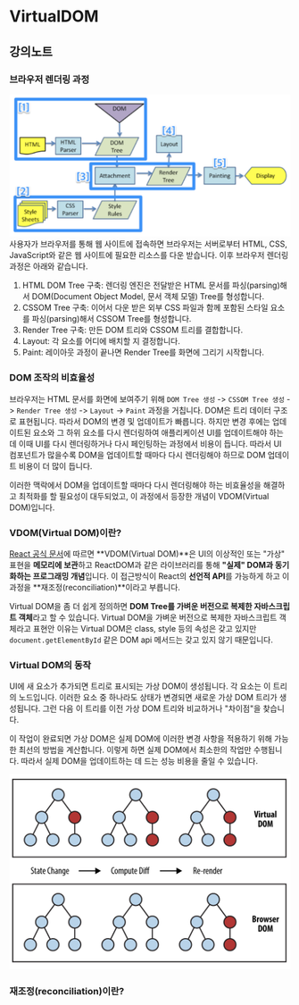 # VirtualDOM

## 강의노트

### 브라우저 렌더링 과정

![](/images/browswer-rendering.png)
사용자가 브라우저를 통해 웹 사이트에 접속하면 브라우저는 서버로부터 HTML, CSS, JavaScript와 같은 웹 사이트에 필요한 리소스를 다운 받습니다.
이후 브라우저 렌더링 과정은 아래와 같습니다.

1. HTML DOM Tree 구축: 렌더링 엔진은 전달받은 HTML 문서를 파싱(parsing)해서 DOM(Document Object Model, 문서 객체 모델) Tree를 형성합니다.
2. CSSOM Tree 구축: 이어서 다운 받은 외부 CSS 파일과 함께 포함된 스타일 요소를 파싱(parsing)해서 CSSOM Tree를 형성합니다.
3. Render Tree 구축: 만든 DOM 트리와 CSSOM 트리를 결합합니다.
4. Layout: 각 요소를 어디에 배치할 지 결정합니다.
5. Paint: 레이아웃 과정이 끝나면 Render Tree를 화면에 그리기 시작합니다.

### DOM 조작의 비효율성

브라우저는 HTML 문서를 화면에 보여주기 위해 `DOM Tree 생성` -> `CSSOM Tree 생성` -> `Render Tree 생성` -> `Layout` -> `Paint` 과정을 거칩니다.
DOM은 트리 데이터 구조로 표현됩니다. 따라서 DOM의 변경 및 업데이트가 빠릅니다.
하지만 변경 후에는 업데이트된 요소와 그 하위 요소를 다시 렌더링하여 애플리케이션 UI를 업데이트해야 하는데
이때 UI를 다시 렌더링하거나 다시 페인팅하는 과정에서 비용이 듭니다.
따라서 UI 컴포넌트가 많을수록 DOM을 업데이트할 때마다 다시 렌더링해야 하므로 DOM 업데이트 비용이 더 많이 듭니다.

이러한 맥락에서 DOM을 업데이트할 때마다 다시 렌더링해야 하는 비효율성을 해결하고 최적화를 할 필요성이 대두되었고, 이 과정에서 등장한 개념이 VDOM(Virtual DOM)입니다.

### VDOM(Virtual DOM)이란?

[React 공식 문서](https://reactjs.org/docs/faq-internals.html#what-is-the-virtual-dom)에 따르면
**VDOM(Virtual DOM)**은 UI의 이상적인 또는 "가상" 표현을 **메모리에 보관**하고 ReactDOM과 같은 라이브러리를 통해 **"실제" DOM과 동기화하는 프로그래밍 개념**입니다. 이 접근방식이 React의 **선언적 API**를 가능하게 하고
이 과정을 **재조정(reconciliation)**이라고 부릅니다.

Virtual DOM을 좀 더 쉽게 정의하면 **DOM Tree를 가벼운 버전으로 복제한 자바스크립트 객체**라고 할 수 있습니다.
Virtual DOM을 가벼운 버전으로 복제한 자바스크립트 객체라고 표현안 이유는 Virtual DOM은 class, style 등의 속성은 갖고 있지만 `document.getElementById` 같은 DOM api 메서드는 갖고 있지 않기 때문입니다.

### Virtual DOM의 동작

UI에 새 요소가 추가되면 트리로 표시되는 가상 DOM이 생성됩니다. 각 요소는 이 트리의 노드입니다. 이러한 요소 중 하나라도 상태가 변경되면 새로운 가상 DOM 트리가 생성됩니다. 그런 다음 이 트리를 이전 가상 DOM 트리와 비교하거나 "차이점"을 찾습니다.

이 작업이 완료되면 가상 DOM은 실제 DOM에 이러한 변경 사항을 적용하기 위해 가능한 최선의 방법을 계산합니다. 이렇게 하면 실제 DOM에서 최소한의 작업만 수행됩니다. 따라서 실제 DOM을 업데이트하는 데 드는 성능 비용을 줄일 수 있습니다.

![](/images/virtualDOM.png)

### 재조정(reconciliation)이란?
